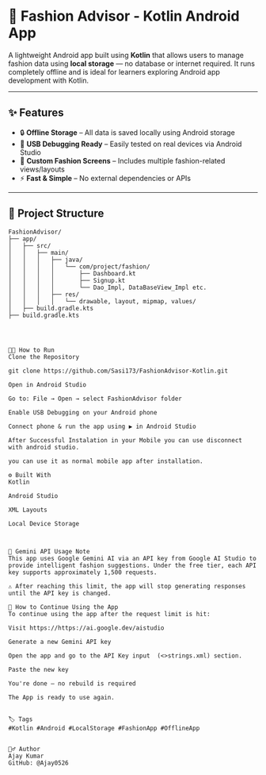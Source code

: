 # 👗 Fashion Advisor - Kotlin Android App

A lightweight Android app built using **Kotlin** that allows users to manage fashion data using **local storage** — no database or internet required. It runs completely offline and is ideal for learners exploring Android app development with Kotlin.

---

## ✨ Features

- 🔒 **Offline Storage** – All data is saved locally using Android storage
- 📱 **USB Debugging Ready** – Easily tested on real devices via Android Studio
- 🎨 **Custom Fashion Screens** – Includes multiple fashion-related views/layouts
- ⚡ **Fast & Simple** – No external dependencies or APIs

---

## 📂 Project Structure

```text
FashionAdvisor/
├── app/
│   ├── src/
│   │   ├── main/
│   │   │   ├── java/
│   │   │   │   └── com/project/fashion/
│   │   │   │       ├── Dashboard.kt
│   │   │   │       ├── Signup.kt
│   │   │   │       └── Dao_Impl, DataBaseView_Impl etc.
│   │   │   ├── res/
│   │   │   │   └── drawable, layout, mipmap, values/
│   ├── build.gradle.kts
├── build.gradle.kts




🧑‍💻 How to Run
Clone the Repository

git clone https://github.com/Sasi173/FashionAdvisor-Kotlin.git

Open in Android Studio

Go to: File → Open → select FashionAdvisor folder

Enable USB Debugging on your Android phone

Connect phone & run the app using ▶️ in Android Studio

After Successful Instalation in your Mobile you can use disconnect with android studio.

you can use it as normal mobile app after installation.

⚙️ Built With
Kotlin

Android Studio

XML Layouts

Local Device Storage



🧠 Gemini API Usage Note
This app uses Google Gemini AI via an API key from Google AI Studio to provide intelligent fashion suggestions. Under the free tier, each API key supports approximately 1,500 requests.

⚠️ After reaching this limit, the app will stop generating responses until the API key is changed.

🔧 How to Continue Using the App
To continue using the app after the request limit is hit:

Visit https://https://ai.google.dev/aistudio

Generate a new Gemini API key

Open the app and go to the API Key input  (<>strings.xml) section.

Paste the new key

You're done — no rebuild is required

The App is ready to use again.


🏷️ Tags
#Kotlin #Android #LocalStorage #FashionApp #OfflineApp


🙋‍♂️ Author
Ajay Kumar
GitHub: @Ajay0526
